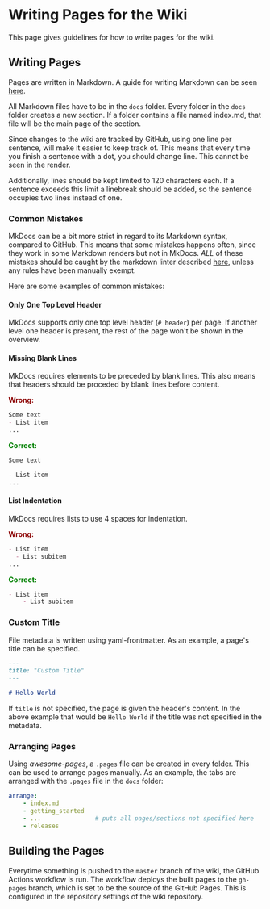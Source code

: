 # Writing Pages for the Wiki

This page gives guidelines for how to write pages for the wiki.

## Writing Pages

Pages are written in Markdown.
A guide for writing Markdown can be seen [here](https://www.markdownguide.org/basic-syntax/).

All Markdown files have to be in the `docs` folder.
Every folder in the `docs` folder creates a new section.
If a folder contains a file named index.md, that file will be the main page of
the section.

Since changes to the wiki are tracked by GitHub, using one line per sentence,
will make it easier to keep track of.
This means that every time you finish a sentence with a dot, you should change
line.
This cannot be seen in the render.

Additionally, lines should be kept limited to 120 characters each. 
If a sentence exceeds this limit a linebreak should be added, so the sentence occupies two lines instead of one.

### Common Mistakes

MkDocs can be a bit more strict in regard to its Markdown syntax, compared to
GitHub.
This means that some mistakes happens often, since they work in some Markdown
renders but not in MkDocs.
*ALL* of these mistakes should be caught by the markdown linter described [here](running_wiki.md#markdownlint), unless
any rules have been manually exempt.

Here are some examples of common mistakes:

#### Only One Top Level Header

MkDocs supports only one top level header (`# header`) per page.
If another level one header is present, the rest of the page won't be shown in
the overview.

#### Missing Blank Lines

MkDocs requires elements to be preceded by blank lines.
This also means that headers should be proceded by blank lines before content.

<p style="color: darkred; font-weight: bold;">Wrong:</p>

```markdown
Some text
- List item
...
```

<p style="color: green; font-weight: bold;">Correct:</p>

```markdown
Some text

- List item
...
```

#### List Indentation

MkDocs requires lists to use 4 spaces for indentation.

<p style="color: darkred; font-weight: bold;">Wrong:</p>

```markdown
- List item
  - List subitem
...
```

<p style="color: green; font-weight: bold;">Correct:</p>

```markdown
- List item
    - List subitem
```

### Custom Title

File metadata is written using yaml-frontmatter.
As an example, a page's title can be specified.

```markdown
---
title: "Custom Title"
---

# Hello World
```

If `title` is not specified, the page is given the header's content.
In the above example that would be `Hello World` if the title was not specified
in the metadata.

### Arranging Pages

Using *awesome-pages*, a `.pages` file can be created in every folder.
This can be used to arrange pages manually. As an example, the tabs are arranged
with the `.pages` file in the `docs` folder:

```yaml
arrange:
    - index.md
    - getting_started
    - ...               # puts all pages/sections not specified here
    - releases
```

## Building the Pages

Everytime something is pushed to the ``master`` branch of the wiki, the GitHub
Actions workflow is run.
The workflow deploys the built pages to the ``gh-pages`` branch, which is set
to be the source of the GitHub Pages.
This is configured in the repository settings of the wiki repository.
